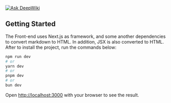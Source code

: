 [![Ask DeepWiki](https://deepwiki.com/badge.svg)](https://deepwiki.com/Zafkiel45/notes-on-browser)
## Getting Started

The Front-end uses Next.js as framework, and some another dependencies to convert markdown to HTML. In addition, JSX is also converted to HTML. After to install the project, run the commands below: 

```bash
npm run dev
# or
yarn dev
# or
pnpm dev
# or
bun dev
```

Open [http://localhost:3000](http://localhost:3000) with your browser to see the result.
